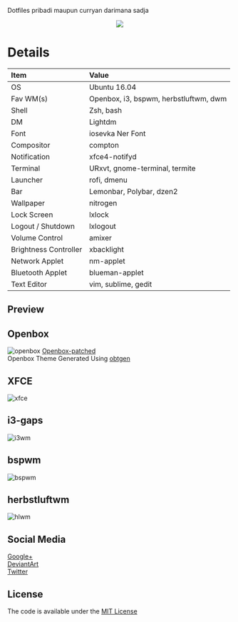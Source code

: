 Dotfiles pribadi maupun curryan darimana sadja

<p align="center">
	<a name="top" href="https://github.com/fikriomar16/dotfiles"><img src="http://dotfiles.github.io/images/dotfiles-logo.png">
	</a>
</p>

# Details

| Item | Value |
| :--- | :---- |
| OS | Ubuntu 16.04 |
| Fav WM(s) | Openbox, i3, bspwm, herbstluftwm, dwm |
| Shell | Zsh, bash |
| DM | Lightdm |
| Font | iosevka Ner Font |
| Compositor | compton |
| Notification | xfce4-notifyd |
| Terminal | URxvt, gnome-terminal, termite |
| Launcher | rofi, dmenu |
| Bar | Lemonbar, Polybar, dzen2 |
| Wallpaper | nitrogen |
| Lock Screen | lxlock |
| Logout / Shutdown | lxlogout |
| Volume Control | amixer |
| Brightness Controller | xbacklight |
| Network Applet | nm-applet |
| Bluetooth Applet | blueman-applet |
| Text Editor | vim, sublime, gedit |

## Preview

## Openbox
![openbox](https://i.imgur.com/nUnTKM1.png)
[Openbox-patched](https://github.com/dylanaraps/openbox-patched)<br />
Openbox Theme Generated Using [obtgen](https://git.io/obtgen)<br />

## XFCE
![xfce](https://orig00.deviantart.net/b506/f/2018/008/8/4/accidentally_ngidol_by_fikriomar16-dbzciec.png)

## i3-gaps
![i3wm](https://orig00.deviantart.net/2c8e/f/2018/029/b/7/play_with_i3_gaps_by_fikriomar16-dc1ircw.png)

## bspwm
![bspwm](https://orig00.deviantart.net/776d/f/2018/037/5/c/_re_make_by_fikriomar16-dc2citp.png)

## herbstluftwm
![hlwm](https://i.imgur.com/lzz6Yyd.png)


## Social Media
[Google+](https://plus.google.com/+FikriOmar) <br />
[DeviantArt](http://fikriomar16.deviantart.com) <br />
[Twitter](https://twitter.com/fikriomar16)

## License
The code is available under the [MIT License](https://github.com/fikriomar16/dotfiles/blob/master/LICENSE.md)
